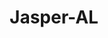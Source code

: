 ---
title: Jasper-AL
slug: jasper-al
f_state:
- cms/state/alabama.md
f_locations:
- cms/payday-loan/a-dollar-cash-advance-389.md
- cms/payday-loan/aarons-cash-advance-770.md
- cms/payday-loan/advance-america-1104.md
- cms/payday-loan/advance-america-1105.md
- cms/payday-loan/advance-america-1106.md
- cms/payday-loan/cash-corner-6942.md
- cms/payday-loan/cash-express-7130.md
- cms/payday-loan/cash-express-7131.md
- cms/payday-loan/cash-express-7132.md
- cms/payday-loan/cash-mart-7840.md
- cms/payday-loan/cash-mart-7877.md
- cms/payday-loan/cash-mart-7878.md
- cms/payday-loan/cash-plus-8268.md
- cms/payday-loan/cashzone-check-cashing-corp-9488.md
- cms/payday-loan/check-into-cash-11484.md
- cms/payday-loan/check-into-cash-11485.md
- cms/payday-loan/check-into-cash-13746.md
- cms/payday-loan/docs-title-pawn-incorporated-15942.md
- cms/payday-loan/e-z-title-loan-16332.md
- cms/payday-loan/med-center-texaco-20745.md
- cms/payday-loan/one-stop-loan-incorporated-23286.md
- cms/payday-loan/one-stop-pawn-incorporated-23288.md
- cms/payday-loan/quick-cash-24844.md
- cms/payday-loan/quick-cash-inc-24997.md
- cms/payday-loan/th-e-money-store-27574.md
- cms/payday-loan/title-cash-27716.md
updated-on: '2024-05-30T13:41:28.615Z'
created-on: '2024-05-30T13:41:28.615Z'
published-on: '2024-05-30T13:54:32.469Z'
f_city: Jasper
layout: '[city].html'
tags: city
---